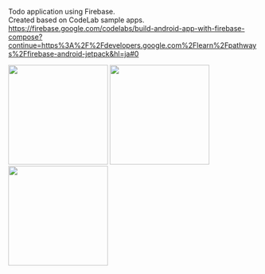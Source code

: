 Todo application using Firebase.  
Created based on CodeLab sample apps.  
https://firebase.google.com/codelabs/build-android-app-with-firebase-compose?continue=https%3A%2F%2Fdevelopers.google.com%2Flearn%2Fpathways%2Ffirebase-android-jetpack&hl=ja#0

<p>
  <img src="https://github.com/eotw95/FirebaseTodo/assets/98305024/f25a2dfd-8271-4ef5-b82f-eb4bfc37c943" alt="" width="200px">
  <img src="https://github.com/eotw95/FirebaseTodo/assets/98305024/26c70068-b8f2-401a-80b1-7c4da56a2769" alt="" width="200px">
  <img src="https://github.com/eotw95/FirebaseTodo/assets/98305024/beb90153-02d2-4401-a0a6-fe7709932255" alt="" width="200px">
</p>

